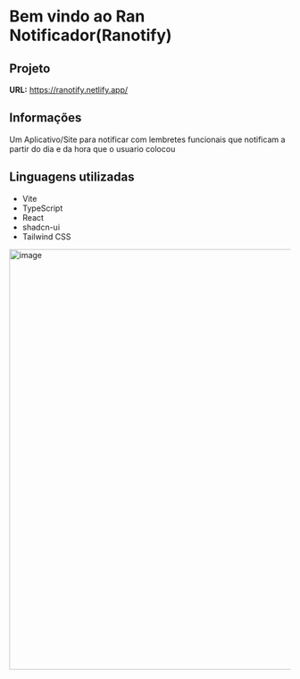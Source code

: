 # Bem vindo ao Ran Notificador(Ranotify)

## Projeto
**URL:** https://ranotify.netlify.app/

## Informações

Um Aplicativo/Site para notificar com lembretes funcionais que notificam a partir do dia e da hora que o usuario colocou

## Linguagens utilizadas

- Vite
- TypeScript
- React
- shadcn-ui
- Tailwind CSS

<img width="1143" height="753" alt="image" src="https://github.com/user-attachments/assets/b320c089-9830-46e9-9869-a51efea83c20" />

